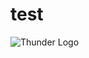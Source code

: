 # test

![Thunder Logo](https://github.com/WindowsVistaisCool/test/lr%20thunder%20proj%20banner.png)
